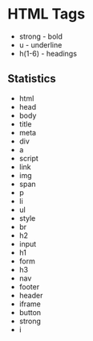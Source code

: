 # HTML Tags

- strong - bold
- u - underline
- h(1-6) - headings

## Statistics
- html
- head
- body
- title
- meta
- div
- a
- script
- link
- img
- span
- p
- li
- ul
- style
- br
- h2
- input
- h1
- form
- h3
- nav
- footer
- header
- iframe
- button
- strong
- i
